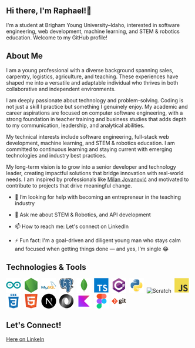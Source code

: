 ## Hi there, I'm Raphael!👋

<!--
**raphaelgraceman/raphaelgraceman** is a ✨ _special_ ✨ repository because its `README.md` (this file) appears on your GitHub profile.-->
I'm a student at Brigham Young University–Idaho, interested in software engineering, web development, machine learning, and STEM & robotics education. Welcome to my GitHub profile!

## About Me  

I am a young professional with a diverse background spanning sales, carpentry, logistics, agriculture, and teaching. These experiences have shaped me into a versatile and adaptable individual who thrives in both collaborative and independent environments.  

I am deeply passionate about technology and problem-solving. Coding is not just a skill I practice but something I genuinely enjoy. My academic and career aspirations are focused on computer software engineering, with a strong foundation in teacher training and business studies that adds depth to my communication, leadership, and analytical abilities.  

My technical interests include software engineering, full-stack web development, machine learning, and STEM & robotics education. I am committed to continuous learning and staying current with emerging technologies and industry best practices.  

My long-term vision is to grow into a senior developer and technology leader, creating impactful solutions that bridge innovation with real-world needs. I am inspired by professionals like [Milan Jovanović](https://www.linkedin.com/in/milan-jovanovic) and motivated to contribute to projects that drive meaningful change.  



- 🤔 I’m looking for help with becoming an entrepreneur in the teaching industry
- 💬 Ask me about STEM & Robotics, and API development
- 📫 How to reach me: Let's connect on LinkedIn

- ⚡ Fun fact: I'm a goal-driven and diligent young man who stays calm and focused when getting things done — and yes, I’m single 😂
  
## Technologies & Tools  

<div>
  <img src="https://github.com/devicons/devicon/blob/master/icons/arduino/arduino-original.svg" title="Arduino" alt="Arduino" width="40" height="40"/>&nbsp;
  <img src="https://github.com/devicons/devicon/blob/master/icons/nodejs/nodejs-original.svg" title="Node.js" alt="Node.js" width="40" height="40"/>&nbsp;
  <img src="https://github.com/devicons/devicon/blob/master/icons/mysql/mysql-original-wordmark.svg" title="MySQL" alt="MySQL" width="40" height="40"/>&nbsp;
  <img src="https://github.com/devicons/devicon/blob/master/icons/postgresql/postgresql-original.svg" title="PostgreSQL" alt="PostgreSQL" width="40" height="40"/>&nbsp;
  <img src="https://github.com/devicons/devicon/blob/master/icons/mongodb/mongodb-original.svg" title="MongoDB" alt="MongoDB" width="40" height="40"/>&nbsp;
  <img src="https://github.com/devicons/devicon/blob/master/icons/typescript/typescript-original.svg" title="TypeScript" alt="TypeScript" width="40" height="40"/>&nbsp;
  <img src="https://github.com/devicons/devicon/blob/master/icons/csharp/csharp-original.svg" title="C#" alt="C#" width="40" height="40"/>&nbsp;
  <img src="https://github.com/devicons/devicon/blob/master/icons/python/python-original.svg" title="Python" alt="Python" width="40" height="40"/>&nbsp;
  <img src="https://github.com/devicons/devicon/blob/master/icons/scratch/scratch-original.svg" title="Scratch" alt="Scratch" width="40" height="40"/>&nbsp;
  <img src="https://github.com/devicons/devicon/blob/master/icons/javascript/javascript-original.svg" title="JavaScript" alt="JavaScript" width="40" height="40"/>&nbsp;
  <img src="https://github.com/devicons/devicon/blob/master/icons/css3/css3-plain-wordmark.svg" title="CSS3" alt="CSS3" width="40" height="40"/>&nbsp;
  <img src="https://github.com/devicons/devicon/blob/master/icons/html5/html5-original.svg" title="HTML5" alt="HTML5" width="40" height="40"/>&nbsp;
  <img src="https://github.com/devicons/devicon/blob/master/icons/nextjs/nextjs-original.svg" title="Next.js" alt="Next.js" width="40" height="40"/>&nbsp;
  <img src="https://github.com/devicons/devicon/blob/master/icons/json/json-original.svg" title="JSON" alt="JSON" width="40" height="40"/>&nbsp;
  <img src="https://github.com/devicons/devicon/blob/master/icons/kotlin/kotlin-original.svg" title="Kotlin" alt="Kotlin" width="40" height="40"/>&nbsp;
  <img src="https://github.com/devicons/devicon/blob/master/icons/figma/figma-original.svg" title="Figma" alt="Figma" width="40" height="40"/>&nbsp;
  <img src="https://github.com/devicons/devicon/blob/master/icons/git/git-original-wordmark.svg" title="Git" alt="Git" width="40" height="40"/>
</div>

## Let's Connect!
[Here on LinkeIn](https://www.linkedin.com/in/dotseraphael/)  

